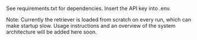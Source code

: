 See requirements.txt for dependencies.
Insert the API key into .env.

Note: Currently the retriever is loaded from scratch on every run, which can make startup slow. Usage instructions and an overview of the system architecture will be added here soon.